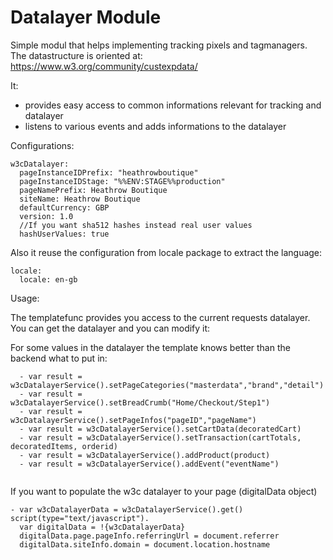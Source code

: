 # Datalayer Module

Simple modul that helps implementing tracking pixels and tagmanagers.
The datastructure is oriented at:
https://www.w3.org/community/custexpdata/

It:
* provides easy access to common informations relevant for tracking and datalayer
* listens to various events and adds informations to the datalayer


Configurations:
```
w3cDatalayer:
  pageInstanceIDPrefix: "heathrowboutique"
  pageInstanceIDStage: "%%ENV:STAGE%%production"
  pageNamePrefix: Heathrow Boutique
  siteName: Heathrow Boutique
  defaultCurrency: GBP
  version: 1.0
  //If you want sha512 hashes instead real user values
  hashUserValues: true
```

Also it reuse the configuration from locale package to extract the language:
```
locale:
  locale: en-gb
``` 


Usage:

The templatefunc provides you access to the current requests datalayer.
You can get the datalayer and you can modify it:

For some values in the datalayer the template knows better than the backend what to put in:
```
  - var result = w3cDatalayerService().setPageCategories("masterdata","brand","detail")
  - var result = w3cDatalayerService().setBreadCrumb("Home/Checkout/Step1")
  - var result = w3cDatalayerService().setPageInfos("pageID","pageName")
  - var result = w3cDatalayerService().setCartData(decoratedCart)
  - var result = w3cDatalayerService().setTransaction(cartTotals, decoratedItems, orderid)
  - var result = w3cDatalayerService().addProduct(product)
  - var result = w3cDatalayerService().addEvent("eventName")
      
```


If you want to populate the w3c datalayer to your page (digitalData object)
```
- var w3cDatalayerData = w3cDatalayerService().get()
script(type="text/javascript").
  var digitalData = !{w3cDatalayerData}
  digitalData.page.pageInfo.referringUrl = document.referrer
  digitalData.siteInfo.domain = document.location.hostname
```

